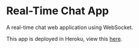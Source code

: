 # Real-Time Chat App

A real-time chat web application using WebSocket.  
  
This app is deployed in Heroku, view this [here](https://node15socketio-chat-app.herokuapp.com).
